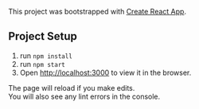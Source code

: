 This project was bootstrapped with [Create React App](https://github.com/facebook/create-react-app).

## Project Setup

1. run `npm install`
2. run `npm start`
3. Open [http://localhost:3000](http://localhost:3000) to view it in the browser.

The page will reload if you make edits.<br />
You will also see any lint errors in the console.